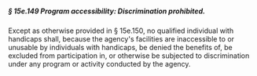 ##### § 15e.149 Program accessibility: Discrimination prohibited. #####

Except as otherwise provided in § 15e.150, no qualified individual with handicaps shall, because the agency's facilities are inaccessible to or unusable by individuals with handicaps, be denied the benefits of, be excluded from participation in, or otherwise be subjected to discrimination under any program or activity conducted by the agency.